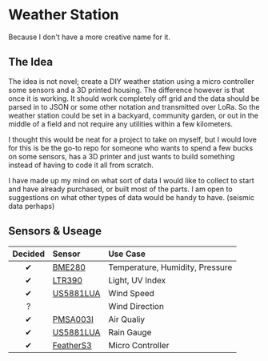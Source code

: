 # Weather Station
Because I don't have a more creative name for it.

## The Idea
The idea is not novel; create a DIY weather station using a micro controller some sensors and a 3D printed housing. The difference however is that once it is working. It should work completely off grid and the data should be parsed in to JSON or some other notation and transmitted over LoRa. So the weather station could be set in a backyard, community garden, or out in the middle of a field and not require any utilities within a few kilometers.

I thought this would be neat for a project to take on myself, but I would love for this is be the go-to repo for someone who wants to spend a few bucks on some sensors, has a 3D printer and just wants to build something instead of having to code it all from scratch.

I have made up my mind on what sort of data I would like to collect to start and have already purchased, or built most of the parts. I am open to suggestions on what other types of data would be handy to have. (seismic data perhaps)

## Sensors & Useage
| Decided | Sensor                                            | Use Case                        |
|  :---:  | :---                                              | :---                            |
|    ✔    | [BME280](https://www.adafruit.com/product/2652)   | Temperature, Humidity, Pressure |
|    ✔    | [LTR390](https://www.adafruit.com/product/4831)   | Light, UV Index                 |
|    ✔    | [US5881LUA](https://www.adafruit.com/product/158) | Wind Speed                      |
|    ?    | []()                                              | Wind Direction                  |
|    ✔    | [PMSA003I](https://www.adafruit.com/product/4632) | Air Qualiy                      |
|    ✔    | [US5881LUA](https://www.adafruit.com/product/158) | Rain Gauge                      |
|    ✔    | [FeatherS3](https://esp32s3.com/feathers3.html)   | Micro Controller                |


